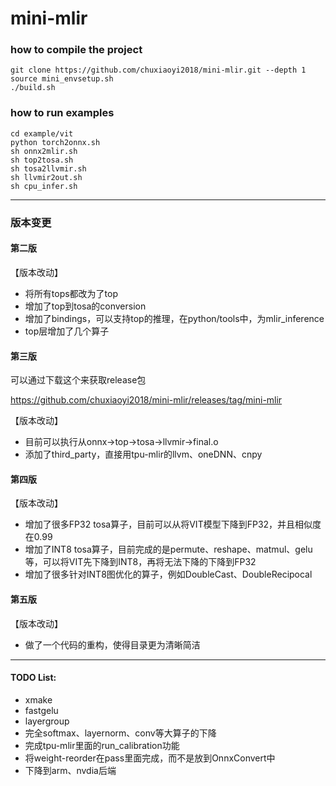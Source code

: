 # mini-mlir


### how to compile the project
```
git clone https://github.com/chuxiaoyi2018/mini-mlir.git --depth 1
source mini_envsetup.sh
./build.sh
```

### how to run examples
```
cd example/vit
python torch2onnx.sh
sh onnx2mlir.sh
sh top2tosa.sh
sh tosa2llvmir.sh
sh llvmir2out.sh
sh cpu_infer.sh
```


---------------------------------------------------------------------
### 版本变更

#### 第二版

【版本改动】
* 将所有tops都改为了top
* 增加了top到tosa的conversion
* 增加了bindings，可以支持top的推理，在python/tools中，为mlir_inference
* top层增加了几个算子


#### 第三版

可以通过下载这个来获取release包

https://github.com/chuxiaoyi2018/mini-mlir/releases/tag/mini-mlir

【版本改动】
* 目前可以执行从onnx->top->tosa->llvmir->final.o
* 添加了third_party，直接用tpu-mlir的llvm、oneDNN、cnpy


#### 第四版


【版本改动】
* 增加了很多FP32 tosa算子，目前可以从将VIT模型下降到FP32，并且相似度在0.99
* 增加了INT8 tosa算子，目前完成的是permute、reshape、matmul、gelu等，可以将VIT先下降到INT8，再将无法下降的下降到FP32
* 增加了很多针对INT8图优化的算子，例如DoubleCast、DoubleRecipocal

#### 第五版


【版本改动】
* 做了一个代码的重构，使得目录更为清晰简洁

--------------------------------------------




#### TODO List:
* xmake
* fastgelu
* layergroup
* 完全softmax、layernorm、conv等大算子的下降
* 完成tpu-mlir里面的run\_calibration功能
* 将weight-reorder在pass里面完成，而不是放到OnnxConvert中
* 下降到arm、nvdia后端
